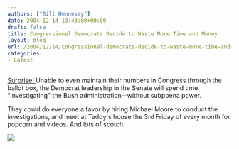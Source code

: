 ```yaml
---
authors: ["Bill Hennessy"]
date: 2004-12-14 13:43:00+00:00
draft: false
title: Congressional Democrats Decide to Waste More Time and Money
layout: blog
url: /2004/12/14/congressional-democrats-decide-to-waste-more-time-and-money/
categories:
- Latest
---
```


[Surprise! ](https://www.washtimes.com/upi-breaking/20041213-052632-7010r.htm) Unable to even maintain their numbers in Congress through the ballot box, the Democrat leadership in the Senate will spend time "investigating" the Bush administration--without subpoena power.




They could do everyone a favor by hiring Michael Moore to conduct the investigations, and meet at Teddy's house the 3rd Friday of every month for popcorn and videos. And lots of scotch.

![](https://blog.billhennessy.com/aggbug.aspx?PostID=876)

